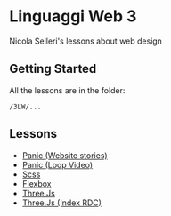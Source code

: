 # Linguaggi Web 3

Nicola Selleri's lessons about web design

## Getting Started

All the lessons are in the folder:

```
/3LW/...

```

## Lessons

* [Panic (Website stories)](http://www.mentaltoy.com/resources/quasar-1617/3LW/3LW/Panic/index.html)
* [Panic (Loop Video)](http://www.mentaltoy.com/resources/quasar-1617/3LW/3LW/Panic/loop-video.html)
* [Scss](http://www.mentaltoy.com/resources/quasar-1617/3LW/3LW/Scss/index.html)
* [Flexbox](http://www.mentaltoy.com/resources/quasar-1617/3LW/3LW/Flexbox/index.html)
* [Three.Js](http://www.mentaltoy.com/resources/quasar-1617/3LW/3LW/ThreeJs/index.html)
* [Three.Js (Index RDC)](http://www.mentaltoy.com/resources/quasar-1617/3LW/3LW/ThreeJs/index-rdc.html)






